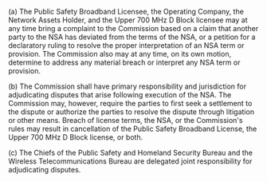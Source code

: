 (a) The Public Safety Broadband Licensee, the Operating Company, the Network Assets Holder, and the Upper 700 MHz D Block licensee may at any time bring a complaint to the Commission based on a claim that another party to the NSA has deviated from the terms of the NSA, or a petition for a declaratory ruling to resolve the proper interpretation of an NSA term or provision. The Commission also may at any time, on its own motion, determine to address any material breach or interpret any NSA term or provision.
                                

(b) The Commission shall have primary responsibility and jurisdiction for adjudicating disputes that arise following execution of the NSA. The Commission may, however, require the parties to first seek a settlement to the dispute or authorize the parties to resolve the dispute through litigation or other means. Breach of license terms, the NSA, or the Commission's rules may result in cancellation of the Public Safety Broadband License, the Upper 700 MHz D Block license, or both.

(c) The Chiefs of the Public Safety and Homeland Security Bureau and the Wireless Telecommunications Bureau are delegated joint responsibility for adjudicating disputes.

